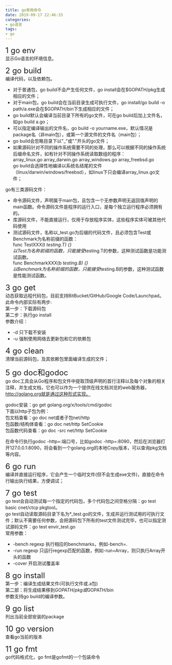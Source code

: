 ```yaml
---
title: go常用命令
date: 2019-09-17 22:46:33
categories:
- go语言
tags:
- go
---
```


<font size=5>1 go env</font>  
显示Go语言的环境信息。  

<font size=5>2 go build</font>  
编译代码，以及依赖包。  
 
* 对于普通包，go build不会产生任何文件，go install会在$GOPATH/pkg生成相应的文件；
* 对于main包，go build会在当前目录生成可执行文件，go install/go build -o path/a.exe会在$GOPATH/bin下生成相应的文件；
* go build默认会编译当前目录下所有的go文件，可在go build后加上文件名，如go build a.go；
* 可以指定编译输出的文件名，go build -o yourname.exe，默认情况是package名（非main包），或第一个源文件的文件名（main包）；
* go build会忽略目录下以"_"或"."开头的go文件；
* 如果源码针对不同的操作系统需要不同的处理，那么可以根据不同的操作系统后缀命名文件，如有针对不同操作系统读取数组的程序：  
  array_linux.go array_darwin.go  array_windows.go array_freebsd.go  
  go build会选择性地编译以系统名结尾的文件（linux/darwin/windows/freebsd），如linux下只会编译array_linux.go文件；

go有三类源码文件：  
* 命令源码文件，声明属于main包，且包含一个无参数声明无返回值声明的main函数。命令源码文件是程序的运行入口，是每个独立运行程序必须拥有的。
* 库源码文件，不能直接运行，仅用于存放程序实体，这些程序实体可被其他代码使用
* 测试源码文件，名称以_test.go为后缀的代码文件，且必须包含Test或Benchmark为名称前缀的函数：  
  func TestXXX(t *testing.T) {}  
  以Test为名称前缀的函数，只能接受*testing.T的参数，这种测试函数是功能测试函数。  
  func BenchmarkXXX(b *testing.B) {}  
  以Benchmark为名称前缀的函数，只能接受*testing.B的参数，这种测试函数是性能测试函数。  

<font size=5>3 go get</font>  
动态获取远程代码包，目前支持BitBucket/GitHub/Google Code/Launchpad。  
此命令内部实际有两步:  
第一步：下载源码包  
第二步：执行go install  
参数介绍：  
* -d 只下载不安装
* -u 强制使用网络去更新包和它的依赖包

<font size=5>4 go clean</font>  
清理当前源码包，及其依赖包里面编译生成的文件；  

<font size=5>5 go doc和godoc</font>  
go doc工具会从Go程序和包文件中提取顶级声明的首行注释以及每个对象的相关注释，并生成文档，它也可以作为一个提供在线文档浏览的web服务器，http://golang.org就是通过这种形式实现。  

godoc安装：go get golang.org/x/tools/cmd/godoc  
下面以http子包为例：  
包文档查看：go doc net或者子包net/http  
包函数/结构体查看：go doc net/http SetCookie  
包函数代码查看：go doc -src net/http SetCookie  

在命令行执行godoc -http=:端口号，比如godoc -http=:8090，然后在浏览器打开127.0.0.1:8090，将会看到一个golang.org的本地Copy版本，可以查询pkg文档等内容。  

<font size=5>6 go run</font>  
编译并直接运行程序，它会产生一个临时文件(但不会生成exe文件)，直接在命令行输出执行结果，方便调试；  

<font size=5>7 go test</font>  
go test会自动测试每一个指定的代码包，多个代码包之间空格分隔：go test basic cnet/ctcp pkgtool。  
go test自动读取源码目录下名为*_test.go的文件，生成并运行测试用的可执行文件；默认不需要任何参数，会把源码包下所有的test文件测试完毕，也可以指定测试源码文件：go test envir_test.go  
常用参数：  
* -bench regexp 执行相应的benchmarks，例如-bench=.
* -run regexp 只运行regexp匹配的函数，例如-run=Array，则只执行Array开头的函数
* -cover 开启测试覆盖率

<font size=5>8 go install</font>  
第一步：编译生成结果文件(可执行文件或.a包)  
第二部：将生成结果移到$GOPATH/pkg或$GOPATH/bin  
参数支持go build的编译参数。  

<font size=5>9 go list</font>  
列出当前全部安装的package  

<font size=5>10 go version</font>  
查看go当前的版本  

<font size=5>11 go fmt</font>  
go代码格式化，go fmt是gofmt的一个包装命令  
